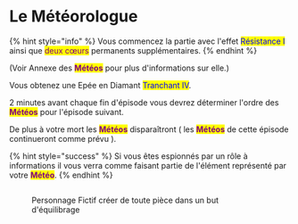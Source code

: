 # Le Météorologue

{% hint style="info" %}
Vous commencez la partie avec l'effet <mark style="color:blue;">Résistance I</mark> ainsi que <mark style="color:purple;">deux cœurs</mark> permanents supplémentaires.
{% endhint %}

(Voir Annexe des <mark style="color:purple;">**Météos**</mark> pour plus d'informations sur elle.)

Vous obtenez une Epée en Diamant <mark style="color:blue;">Tranchant IV</mark>.

2 minutes avant chaque fin d'épisode vous devrez déterminer l'ordre des <mark style="color:purple;">**Météos**</mark> pour l'épisode suivant.

De plus à votre mort les <mark style="color:purple;">**Météos**</mark> disparaîtront ( les <mark style="color:purple;">**Météos**</mark> de cette épisode continueront comme prévu ).

{% hint style="success" %}
Si vous êtes espionnés par un rôle à informations il vous verra comme faisant partie de l'élément représenté par votre <mark style="color:purple;">**Météo**</mark>.
{% endhint %}

<figure><img src="https://th.bing.com/th/id/OIP.BMSNRSOTcCSXModsUswYcgHaEK?w=280&#x26;h=180&#x26;c=7&#x26;r=0&#x26;o=5&#x26;dpr=1.9&#x26;pid=1.7" alt=""><figcaption><p>Personnage Fictif créer de toute pièce dans un but d'équilibrage</p></figcaption></figure>
